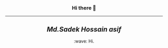<h3 align="center">Hi there 👋</h3>
<hr>
<h2 align="center"><i>Md.Sadek Hossain asif</i></h2>


<center> :wave: Hi. </center>
